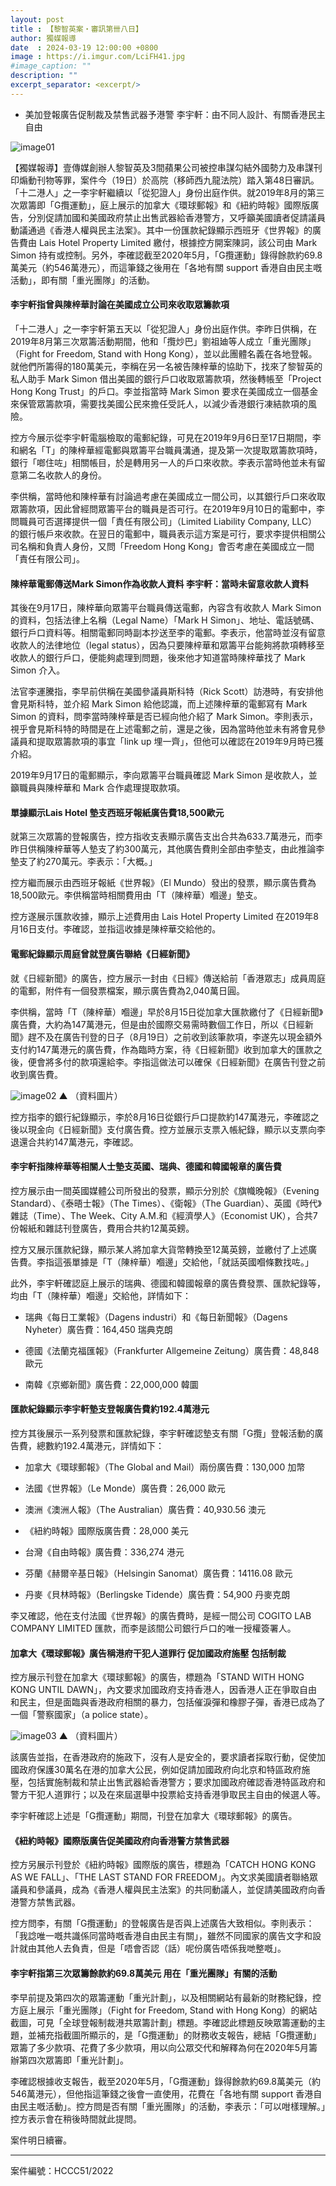```yaml
---
layout: post
title : 【黎智英案・審訊第卌八日】
author: 獨媒報導
date  : 2024-03-19 12:00:00 +0800
image : https://i.imgur.com/LciFH41.jpg
#image_caption: ""
description: ""
excerpt_separator: <excerpt/>
---
```


- 美加登報廣告促制裁及禁售武器予港警 李宇軒：由不同人設計、有關香港民主自由

<excerpt/>

![image01](https://i.imgur.com/ELaCoJi.png)

【獨媒報導】壹傳媒創辦人黎智英及3間蘋果公司被控串謀勾結外國勢力及串謀刊印煽動刊物等罪，案件今（19日）於高院（移師西九龍法院）踏入第48日審訊。「十二港人」之一李宇軒繼續以「從犯證人」身份出庭作供。就2019年8月的第三次眾籌即「G攬運動」，庭上展示的加拿大《環球郵報》和《紐約時報》國際版廣告，分別促請加國和美國政府禁止出售武器給香港警方，又呼籲美國讀者促請議員動議通過《香港人權與民主法案》。其中一份匯款紀錄顯示西班牙《世界報》的廣告費由 Lais Hotel Property Limited 繳付，根據控方開案陳詞，該公司由 Mark Simon 持有或控制。另外，李確認截至2020年5月，「G攬運動」錄得餘款約69.8萬美元（約546萬港元），而這筆錢之後用在「各地有關 support 香港自由民主嘅活動」，即有關「重光團隊」的活動。

#### 李宇軒指曾與陳梓華討論在美國成立公司來收取眾籌款項

「十二港人」之一李宇軒第五天以「從犯證人」身份出庭作供。李昨日供稱，在2019年8月第三次眾籌活動期間，他和「攬炒巴」劉祖廸等人成立「重光團隊」（Fight for Freedom, Stand with Hong Kong），並以此團體名義在各地登報。就他們所籌得的180萬美元，李稱在另一名被告陳梓華的協助下，找來了黎智英的私人助手 Mark Simon 借出美國的銀行戶口收取眾籌款項，然後轉帳至「Project Hong Kong Trust」的戶口。李並指當時 Mark Simon 要求在美國成立一個基金來保管眾籌款項，需要找美國公民來擔任受託人，以減少香港銀行凍結款項的風險。

控方今展示從李宇軒電腦檢取的電郵紀錄，可見在2019年9月6日至17日期間，李和網名「T」的陳梓華經電郵與眾籌平台職員溝通，提及第一次提取眾籌款項時，銀行「啷住咗」相關帳目，於是轉用另一人的戶口來收款。李表示當時他並未有留意第二名收款人的身份。

李供稱，當時他和陳梓華有討論過考慮在美國成立一間公司，以其銀行戶口來收取眾籌款項，因此曾經問眾籌平台的職員是否可行。在2019年9月10日的電郵中，李問職員可否選擇提供一個「責任有限公司」（Limited Liability Company, LLC）的銀行帳戶來收款。在翌日的電郵中，職員表示這方案是可行，要求李提供相關公司名稱和負責人身份，又問「Freedom Hong Kong」會否考慮在美國成立一間「責任有限公司」。

#### 陳梓華電郵傳送Mark Simon作為收款人資料 李宇軒：當時未留意收款人資料

其後在9月17日，陳梓華向眾籌平台職員傳送電郵，內容含有收款人 Mark Simon 的資料，包括法律上名稱（Legal Name）「Mark H Simon」、地址、電話號碼、銀行戶口資料等。相關電郵同時副本抄送至李的電郵。李表示，他當時並沒有留意收款人的法律地位（legal status），因為只要陳梓華和眾籌平台能夠將款項轉移至收款人的銀行戶口，便能夠處理到問題，後來他才知道當時陳梓華找了 Mark Simon 介入。

法官李運騰指，李早前供稱在美國參議員斯科特（Rick Scott）訪港時，有安排他會見斯科特，並介紹 Mark Simon 給他認識，而上述陳梓華的電郵寫有 Mark Simon 的資料，問李當時陳梓華是否已經向他介紹了 Mark Simon。李則表示，視乎會見斯科特的時間是在上述電郵之前，還是之後，因為當時他並未有將會見參議員和提取眾籌款項的事宜「link up 埋一齊」，但他可以確認在2019年9月時已獲介紹。

2019年9月17日的電郵顯示，李向眾籌平台職員確認 Mark Simon 是收款人，並籲職員與陳梓華和 Mark 合作處理提取款項。

#### 單據顯示Lais Hotel 墊支西班牙報紙廣告費18,500歐元

就第三次眾籌的登報廣告，控方指收支表顯示廣告支出合共為633.7萬港元，而李昨日供稱陳梓華等人墊支了約300萬元，其他廣告費則全部由李墊支，由此推論李墊支了約270萬元。李表示：「大概。」

控方繼而展示由西班牙報紙《世界報》（El Mundo）發出的發票，顯示廣告費為18,500歐元。李供稱當時相關費用由「T（陳梓華）嗰邊」墊支。

控方遂展示匯款收據，顯示上述費用由 Lais Hotel Property Limited 在2019年8月16日支付。李確認，並指這收據是陳梓華交給他的。

#### 電郵紀錄顯示周庭曾就登廣告聯絡《日經新聞》

就《日經新聞》的廣告，控方展示一封由《日經》傳送給前「香港眾志」成員周庭的電郵，附件有一個發票檔案，顯示廣告費為2,040萬日圓。

李供稱，當時「T（陳梓華）嗰邊」早於8月15日從加拿大匯款繳付了《日經新聞》廣告費，大約為147萬港元，但是由於國際交易需時數個工作日，所以《日經新聞》趕不及在廣告刊登的日子（8月19日）之前收到該筆款項，李遂先以現金額外支付約147萬港元的廣告費，作為臨時方案，待《日經新聞》收到加拿大的匯款之後，便會將多付的款項還給李。李指這做法可以確保《日經新聞》在廣告刊登之前收到廣告費。

![image02](https://i.imgur.com/dfMItKa.png)
▲ （資料圖片）

控方指李的銀行紀錄顯示，李於8月16日從銀行戶口提款約147萬港元，李確認之後以現金向《日經新聞》支付廣告費。控方並展示支票入帳紀錄，顯示以支票向李退還合共約147萬港元，李確認。

#### 李宇軒指陳梓華等相關人士墊支英國、瑞典、德國和韓國報章的廣告費

控方展示由一間英國媒體公司所發出的發票，顯示分別於《旗幟晚報》（Evening Standard）、《泰晤士報》（The Times）、《衛報》（The Guardian）、英國《時代》雜誌（Time）、The Week、City A.M.和《經濟學人》（Economist UK），合共7份報紙和雜誌刊登廣告，費用合共約12萬英鎊。

控方又展示匯款紀錄，顯示某人將加拿大貨幣轉換至12萬英鎊，並繳付了上述廣告費。李指這張單據是「T（陳梓華）嗰邊」交給他，「就話英國嗰條數找咗。」

此外，李宇軒確認庭上展示的瑞典、德國和韓國報章的廣告費發票、匯款紀錄等，均由「T（陳梓華）嗰邊」交給他，詳情如下：

- 瑞典《每日工業報》（Dagens industri）和《每日新聞報》（Dagens Nyheter）廣告費：164,450 瑞典克朗

- 德國《法蘭克福匯報》（Frankfurter Allgemeine Zeitung）廣告費：48,848 歐元

- 南韓《京鄉新聞》廣告費：22,000,000 韓圜

#### 匯款紀錄顯示李宇軒墊支登報廣告費約192.4萬港元

控方其後展示一系列發票和匯款紀錄，李宇軒確認墊支有關「G攬」登報活動的廣告費，總數約192.4萬港元，詳情如下：

- 加拿大《環球郵報》（The Global and Mail）兩份廣告費：130,000 加幣

- 法國《世界報》（Le Monde）廣告費：26,000 歐元

- 澳洲《澳洲人報》（The Australian）廣告費：40,930.56 澳元

- 《紐約時報》國際版廣告費：28,000 美元

- 台灣《自由時報》廣告費：336,274 港元

- 芬蘭《赫爾辛基日報》（Helsingin Sanomat）廣告費：14116.08 歐元

- 丹麥《貝林時報》（Berlingske Tidende）廣告費：54,900 丹麥克朗

李又確認，他在支付法國《世界報》的廣告費時，是經一間公司 COGITO LAB COMPANY LIMITED 匯款，而李是該間公司銀行戶口的唯一授權簽署人。

#### 加拿大《環球郵報》廣告稱港府干犯人道罪行 促加國政府施壓 包括制裁

控方展示刊登在加拿大《環球郵報》的廣告，標題為「STAND WITH HONG KONG UNTIL DAWN」，內文要求加國政府支持香港人，因香港人正在爭取自由和民主，但是面臨與香港政府相關的暴力，包括催淚彈和橡膠子彈，香港已成為了一個「警察國家」（a police state）。

![image03](https://i.imgur.com/FjWdc0Z.png)
▲ （資料圖片）

該廣告並指，在香港政府的施政下，沒有人是安全的，要求讀者採取行動，促使加國政府保護30萬名在港的加拿大公民，例如促請加國政府向北京和特區政府施壓，包括實施制裁和禁止出售武器給香港警方；要求加國政府確認香港特區政府和警方干犯人道罪行；以及在來屆選舉中投票給支持香港爭取民主自由的候選人等。

李宇軒確認上述是「G攬運動」期間，刊登在加拿大《環球郵報》的廣告。

#### 《紐約時報》國際版廣告促美國政府向香港警方禁售武器

控方另展示刊登於《紐約時報》國際版的廣告，標題為「CATCH HONG KONG AS WE FALL」、「THE LAST STAND FOR FREEDOM」。內文求美國讀者聯絡眾議員和參議員，成為《香港人權與民主法案》的共同動議人，並促請美國政府向香港警方禁售武器。

控方問李，有關「G攬運動」的登報廣告是否與上述廣告大致相似。李則表示：「我諗唯一嘅共識係同當時嘅香港自由民主有關」，雖然不同國家的廣告文字和設計就由其他人去負責，但是「唔會否認（話）呢份廣告唔係我哋整嘅」。

#### 李宇軒指第三次眾籌餘款約69.8萬美元 用在「重光團隊」有關的活動

李早前提及第四次的眾籌運動「重光計劃」，以及相關網站有最新的財務紀錄，控方庭上展示「重光團隊」（Fight for Freedom, Stand with Hong Kong）的網站截圖，可見「全球登報制裁港共眾籌計劃」標題。李確認此標題反映眾籌運動的主題，並補充指截圖所顯示的，是「G攬運動」的財務收支報告，總結「G攬運動」眾籌了多少款項、花費了多少款項，用以向公眾交代和解釋為何在2020年5月籌辦第四次眾籌即「重光計劃」。

李確認根據收支報告，截至2020年5月，「G攬運動」錄得餘款約69.8萬美元（約546萬港元），但他指這筆錢之後會一直使用，花費在「各地有關 support 香港自由民主嘅活動」。控方問是否有關「重光團隊」的活動，李表示：「可以咁樣理解。」控方表示會在稍後時間就此提問。

案件明日續審。

---

案件編號：HCCC51/2022
